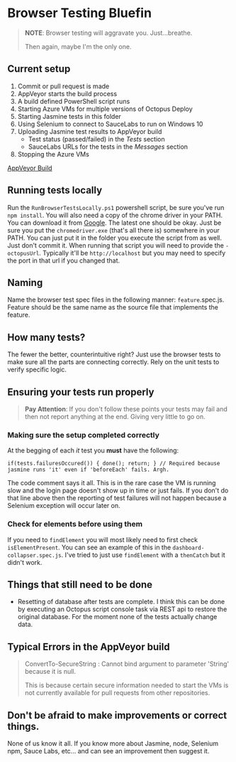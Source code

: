 # Browser Testing Bluefin

> **NOTE**: Browser testing will aggravate you. Just...breathe.
>
> Then again, maybe I'm the only one.

## Current setup

1. Commit or pull request is made
1. AppVeyor starts the build process
1. A build defined PowerShell script runs
1. Starting Azure VMs for multiple versions of Octopus Deploy
1. Starting Jasmine tests in this folder
1. Using Selenium to connect to SauceLabs to run on Windows 10
1. Uploading Jasmine test results to AppVeyor build
    - Test status (passed/failed) in the *Tests* section
    - SauceLabs URLs for the tests in the *Messages* section
1. Stopping the Azure VMs

[AppVeyor Build](https://ci.appveyor.com/project/BluefinOctopusDeploy/chrome-extension)

## Running tests locally
Run the `RunBrowserTestsLocally.ps1` powershell script, be sure you've run `npm install`. You will also need a copy of the chrome driver in your PATH. You can download it from [Google](https://sites.google.com/a/chromium.org/chromedriver/). The latest one should be okay. Just be sure you put the `chromedriver.exe` (that's all there is) somewhere in your PATH. You can just put it in the folder you execute the script from as well. Just don't commit it. When running that script you will need to provide the `-octopusUrl`. Typically it'll be `http://localhost` but you may need to specify the port in that url if you changed that.

## Naming
Name the browser test spec files in the following manner: `feature`.spec.js. Feature should be the same name as the source file that implements the feature.

## How many tests?
The fewer the better, counterintuitive right? Just use the browser tests to make sure all the parts are connecting correctly. Rely on the unit tests to verify specific logic.

## Ensuring your tests run properly
> **Pay Attention**: If you don't follow these points your tests may fail and then not report anything at the end. Giving very little to go on.

### Making sure the setup completed correctly
At the begging of each *it* test you **must** have the following:

`if(tests.failuresOccured()) { done(); return; } // Required because jasmine runs 'it' even if 'beforeEach' fails. Argh.`

The code comment says it all. This is in the rare case the VM is running slow and the login page doesn't show up in time or just fails. If you don't do that line above then the reporting of test failures will not happen because a Selenium exception will occur later on. 

### Check for elements before using them
If you need to `findElement` you will most likely need to first check `isElementPresent`. You can see an example of this in the `dashboard-collapser.spec.js`. I've tried to just use `findElement` with a `thenCatch` but it didn't work.

## Things that still need to be done
- Resetting of database after tests are complete. I think this can be done by executing an Octopus script console task via REST api to restore the original database. For the moment none of the tests actually change data.

## Typical Errors in the AppVeyor build
> ConvertTo-SecureString : Cannot bind argument to parameter 'String' because it is null.
>
> This is because certain secure information needed to start the VMs is not currently available for pull requests from other repositories.

## Don't be afraid to make improvements or correct things.
None of us know it all. If you know more about Jasmine, node, Selenium npm, Sauce Labs, etc... and can see an improvement then suggest it.
